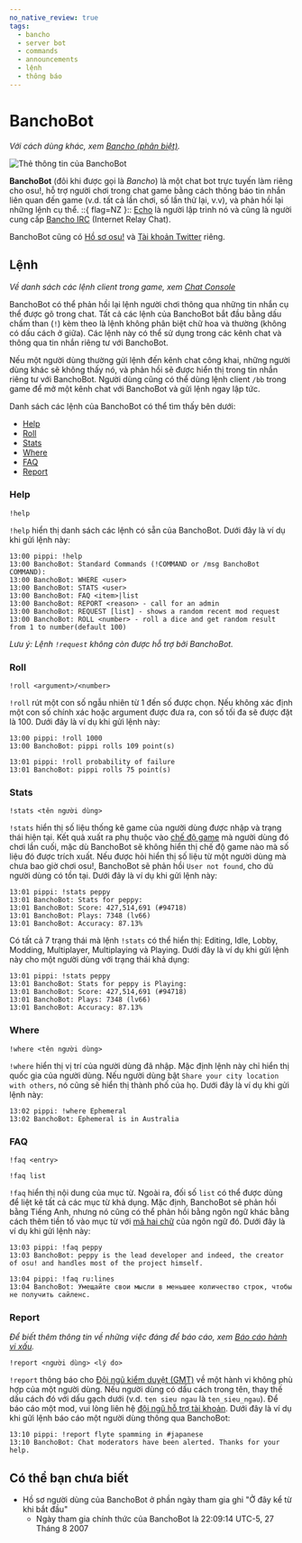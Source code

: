 ```yaml
---
no_native_review: true
tags:
  - bancho
  - server bot
  - commands
  - announcements
  - lệnh
  - thông báo
---
```


# BanchoBot

*Với cách dùng khác, xem [Bancho (phân biệt)](/wiki/Disambiguation/Bancho).*

![Thẻ thông tin của BanchoBot](img/BanchoBot.jpg "Thẻ thông tin của BanchoBot")

**BanchoBot** (đôi khi được gọi là *Bancho*) là một chat bot trực tuyến làm riêng cho osu!, hỗ trợ người chơi trong chat game bằng cách thông báo tin nhắn liên quan đến game (v.d. tất cả lần chơi, số lần thử lại, v.v), và phản hồi lại những lệnh cụ thể. ::{ flag=NZ }:: [Echo](https://osu.ppy.sh/users/431) là người lập trình nó và cũng là người cung cấp [Bancho IRC](/wiki/Community/Internet_Relay_Chat) (Internet Relay Chat).

BanchoBot cũng có [Hồ sơ osu!](https://osu.ppy.sh/users/3) và [Tài khoản Twitter](https://twitter.com/banchoboat) riêng.

## Lệnh

*Về danh sách các lệnh client trong game, xem [Chat Console](/wiki/Client/Interface/Chat_console#commands-list)*

BanchoBot có thể phản hồi lại lệnh người chơi thông qua những tin nhắn cụ thể được gõ trong chat. Tất cả các lệnh của BanchoBot bắt đầu bằng dấu chấm than (`!`) kèm theo là lệnh không phân biệt chữ hoa và thường (không có dấu cách ở giữa). Các lệnh này có thể sử dụng trong các kênh chat và thông qua tin nhắn riêng tư với BanchoBot.

Nếu một người dùng thường gửi lệnh đến kênh chat công khai, những người dùng khác sẽ không thấy nó, và phản hồi sẽ được hiển thị trong tin nhắn riêng tư với BanchoBot. Người dùng cũng có thể dùng lệnh client `/bb` trong game để mở một kênh chat với BanchoBot và gửi lệnh ngay lập tức. 

Danh sách các lệnh của BanchoBot có thể tìm thấy bên dưới:

- [Help](#help)
- [Roll](#roll)
- [Stats](#stats)
- [Where](#where)
- [FAQ](#faq)
- [Report](#report)

### Help

```
!help
```

`!help` hiển thị danh sách các lệnh có sẵn của BanchoBot. Dưới đây là ví dụ khi gửi lệnh này:

```
13:00 pippi: !help
13:00 BanchoBot: Standard Commands (!COMMAND or /msg BanchoBot COMMAND):
13:00 BanchoBot: WHERE <user>
13:00 BanchoBot: STATS <user>
13:00 BanchoBot: FAQ <item>|list
13:00 BanchoBot: REPORT <reason> - call for an admin
13:00 BanchoBot: REQUEST [list] - shows a random recent mod request
13:00 BanchoBot: ROLL <number> - roll a dice and get random result from 1 to number(default 100)
```

<!--note for editors: the code block above reflects the exact response from banchobot -->

*Lưu ý: Lệnh `!request` không còn được hỗ trợ bởi BanchoBot.*

### Roll

```
!roll <argument>/<number>
```

`!roll` rút một con số ngẫu nhiên từ 1 đến số được chọn. Nếu không xác định một con số chính xác hoặc argument được đưa ra, con số tối đa sẽ được đặt là 100. Dưới đây là ví dụ khi gửi lệnh này:

```
13:00 pippi: !roll 1000
13:00 BanchoBot: pippi rolls 109 point(s)
```

```
13:01 pippi: !roll probability of failure
13:01 BanchoBot: pippi rolls 75 point(s)
```

### Stats

```
!stats <tên người dùng>
```

`!stats` hiển thị số liệu thống kê game của người dùng được nhập và trạng thái hiện tại. Kết quả xuất ra phụ thuộc vào [chế độ game](/wiki/Game_mode) mà người dùng đó chơi lần cuối, mặc dù BanchoBot sẽ không hiển thị chế độ game nào mà số liệu đó được trích xuất. Nếu được hỏi hiển thị số liệu từ một người dùng mà chưa bao giờ chơi osu!, BanchoBot sẽ phản hồi `User not found`, cho dù người dùng có tồn tại. Dưới đây là ví dụ khi gửi lệnh này:

```
13:01 pippi: !stats peppy
13:01 BanchoBot: Stats for peppy:
13:01 BanchoBot: Score: 427,514,691 (#94718)
13:01 BanchoBot: Plays: 7348 (lv66)
13:01 BanchoBot: Accuracy: 87.13%
```

Có tất cả 7 trạng thái mà lệnh `!stats` có thể hiển thị: Editing, Idle, Lobby, Modding, Multiplayer, Multiplaying và Playing. Dưới đây là ví dụ khi gửi lệnh này cho một người dùng với trạng thái khả dụng:

```
13:01 pippi: !stats peppy
13:01 BanchoBot: Stats for peppy is Playing:
13:01 BanchoBot: Score: 427,514,691 (#94718)
13:01 BanchoBot: Plays: 7348 (lv66)
13:01 BanchoBot: Accuracy: 87.13%
```

### Where

```
!where <tên người dùng>
```

`!where` hiển thị vị trí của người dùng đã nhập. Mặc định lệnh này chỉ hiển thị quốc gia của người dùng. Nếu người dùng bật `Share your city location with others`, nó cũng sẽ hiển thị thành phố của họ. Dưới đây là ví dụ khi gửi lệnh này:

```
13:02 pippi: !where Ephemeral
13:02 BanchoBot: Ephemeral is in Australia
```

### FAQ

```
!faq <entry>
```

```
!faq list
```

`!faq` hiển thị nội dung của mục từ. Ngoài ra, đối số `list` có thể được dùng để liệt kê tất cả các mục từ khả dụng. Mặc định, BanchoBot sẽ phản hồi bằng Tiếng Anh, nhưng nó cũng có thể phản hồi bằng ngôn ngữ khác bằng cách thêm tiền tố vào mục từ với [mã hai chữ](/wiki/Article_styling_criteria/Formatting#locales) của ngôn ngữ đó. Dưới đây là ví dụ khi gửi lệnh này:

```
13:03 pippi: !faq peppy
13:03 BanchoBot: peppy is the lead developer and indeed, the creator of osu! and handles most of the project himself.
```

```
13:04 pippi: !faq ru:lines
13:04 BanchoBot: Умещайте свои мысли в меньшее количество строк, чтобы не получить сайленс.
```

### Report

*Để biết thêm thông tin về những việc đáng để báo cáo, xem [Báo cáo hành vi xấu](/wiki/Reporting_bad_behaviour).*

```
!report <người dùng> <lý do>
```

`!report` thông báo cho [Đội ngũ kiểm duyệt (GMT)](/wiki/People/The_Team/Global_Moderation_Team) về một hành vi không phù hợp của một người dùng. Nếu người dùng có dấu cách trong tên, thay thế dấu cách đó với dấu gạch dưới (v.d. `ten sieu ngau` là `ten_sieu_ngau`). Để báo cáo một mod, vui lòng liên hệ [đội ngũ hỗ trợ tài khoản](/wiki/People/The_Team/Account_support_team#support@ppy.sh). Dưới đây là ví dụ khi gửi lệnh báo cáo một người dùng thông qua BanchoBot:

```
13:10 pippi: !report flyte spamming in #japanese
13:10 BanchoBot: Chat moderators have been alerted. Thanks for your help.
```

## Có thể bạn chưa biết

- Hồ sơ người dùng của BanchoBot ở phần ngày tham gia ghi "Ở đây kể từ khi bắt đầu"
  - Ngày tham gia chính thức của BanchoBot là 22:09:14 UTC-5, 27 Tháng 8 2007
